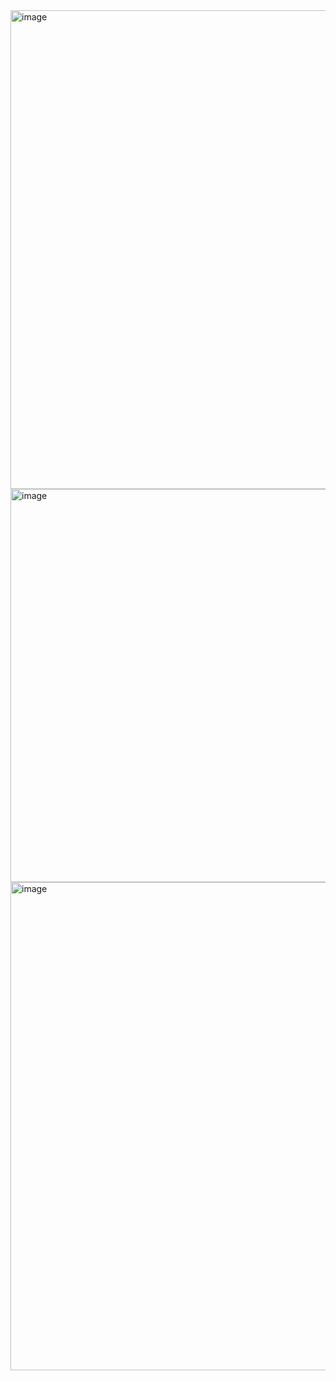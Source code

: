 <img width="915" height="766" alt="image" src="https://github.com/user-attachments/assets/49a5ae62-684e-4e17-8bed-b91e6b87901d" />



<img width="816" height="629" alt="image" src="https://github.com/user-attachments/assets/7ac3156f-4ed8-431e-afd2-f38a4553b108" />



<img width="738" height="781" alt="image" src="https://github.com/user-attachments/assets/e566ae31-be54-4e5b-8d53-970c714e6af9" />



